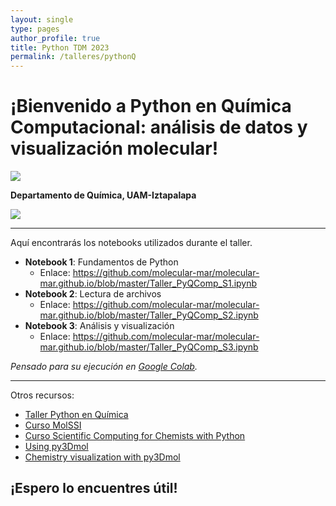 ```yaml
---
layout: single
type: pages
author_profile: true
title: Python TDM 2023
permalink: /talleres/pythonQ
---
```


# ¡Bienvenido a Python en Química Computacional: análisis de datos y visualización molecular!

![](https://upload.wikimedia.org/wikipedia/commons/c/c3/Python-logo-notext.svg)


**Departamento de Química, UAM-Iztapalapa**

![](https://drive.google.com/uc?id=12Ab7Vo_dgdyxe4A3HAoxglBtT6JPaCaH)

---

Aquí encontrarás los notebooks utilizados durante el taller.

* **Notebook 1**: Fundamentos de Python
  * Enlace: <https://github.com/molecular-mar/molecular-mar.github.io/blob/master/Taller_PyQComp_S1.ipynb>
* **Notebook 2**: Lectura de archivos
  * Enlace: <https://github.com/molecular-mar/molecular-mar.github.io/blob/master/Taller_PyQComp_S2.ipynb>
* **Notebook 3**: Análisis y visualización
  * Enlace: <https://github.com/molecular-mar/molecular-mar.github.io/blob/master/Taller_PyQComp_S3.ipynb> 

*Pensado para su ejecución en [Google Colab](colab.research.google.com/).*

---

Otros recursos:

* [Taller Python en Química](https://molecular-mar.github.io/talleres/pythonQ)
* [Curso MolSSI](https://education.molssi.org/python_scripting_cms/index.html)
* [Curso Scientific Computing for Chemists with Python](https://weisscharlesj.github.io/SciCompforChemists/notebooks/introduction/intro.html)
* [Using py3Dmol](https://william-dawson.github.io/using-py3dmol.html)
* [Chemistry visualization with py3Dmol](https://www.insilicochemistry.io/tutorials/foundations/chemistry-visualization-with-py3dmol)

 

## ¡Espero lo encuentres útil! 
